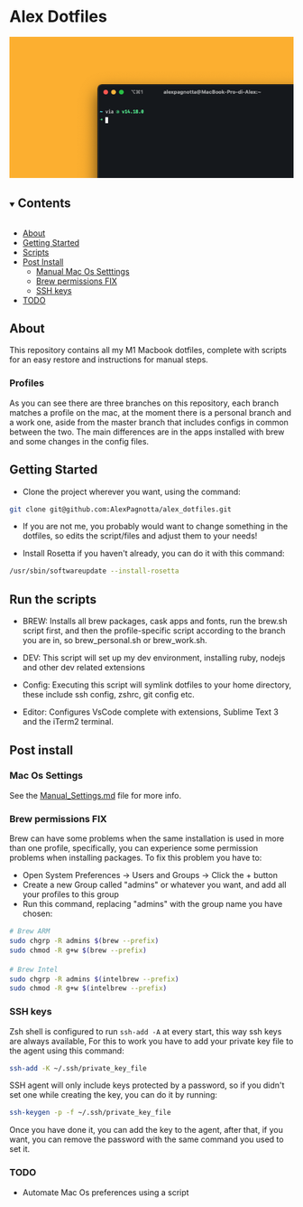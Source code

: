 # Alex Dotfiles

<img src="cover.png">


<details open="open">
  <summary><h2 style="display: inline-block">Contents</h2></summary>
  <ul>
    <li>
      <a href="#about">About</a>
    </li>
    <li>
      <a href="#getting-started">Getting Started</a>
    </li>
    <li><a href="#run-the-scripts">Scripts</a>
    </li>
    <li><a href="#post-install">Post Install</a>
    <ul>
        <li><a href="#mac-os-settings">Manual Mac Os Setttings</a></li>
        <li><a href="#brew-permissions-fix">Brew permissions FIX</a></li>
        <li><a href="#ssh-keys">SSH keys</a></li>
    </ul>
    <li><a href="#todo">TODO</a></li>
  </ul>
</details>


## About

This repository contains all my M1 Macbook dotfiles, complete with scripts for an easy restore and instructions for manual steps.


### Profiles

As you can see there are three branches on this repository, each branch matches a profile on the mac, at the moment there is a personal branch and a work one, aside from the master branch that includes configs in common between the two.
The main differences are in the apps installed with brew and some changes in the config files.


## Getting Started

- Clone the project wherever you want, using the command:

```bash
git clone git@github.com:AlexPagnotta/alex_dotfiles.git
```

- If you are not me, you probably would want to change something in the dotfiles, so edits the script/files and adjust them to your needs!

- Install Rosetta if you haven't already, you can do it with this command:

```bash
/usr/sbin/softwareupdate --install-rosetta
```

## Run the scripts

- BREW:
  Installs all brew packages, cask apps and fonts, run the brew.sh script first, and then the profile-specific script according to the branch you are in, so brew_personal.sh or brew_work.sh.

- DEV: This script will set up my dev environment, installing ruby, nodejs and other dev related extensions

- Config: Executing this script will symlink dotfiles to your home directory, these include ssh config, zshrc, git config etc.

- Editor: Configures VsCode complete with extensions, Sublime Text 3 and the iTerm2 terminal.


## Post install

### Mac Os Settings

See the <a href="Manual_Settings.md">Manual_Settings.md</a> file for more info.

### Brew permissions FIX

Brew can have some problems when the same installation is used in more than one profile, specifically, you can experience some permission problems when installing packages.
To fix this problem you have to:

- Open System Preferences -> Users and Groups -> Click the + button
- Create a new Group called "admins" or whatever you want, and add all your profiles to this group
- Run this command, replacing "admins" with the group name you have chosen:

```bash
# Brew ARM
sudo chgrp -R admins $(brew --prefix)
sudo chmod -R g+w $(brew --prefix)

# Brew Intel
sudo chgrp -R admins $(intelbrew --prefix)
sudo chmod -R g+w $(intelbrew --prefix)
```

### SSH keys

Zsh shell is configured to run `ssh-add -A` at every start, this way ssh keys are always available,
For this to work you have to add your private key file to the agent using this command:

```bash
ssh-add -K ~/.ssh/private_key_file
```

SSH agent will only include keys protected by a password, so if you didn't set one while creating the key, you can do it by running:

```bash
ssh-keygen -p -f ~/.ssh/private_key_file
```

Once you have done it, you can add the key to the agent, after that, if you want, you can remove the password with the same command you used to set it.


### TODO

- Automate Mac Os preferences using a script
